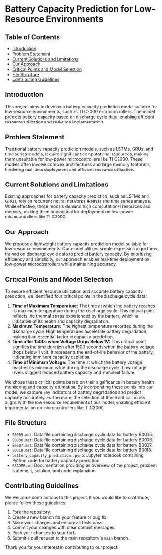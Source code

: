 # Battery Capacity Prediction for Low-Resource Environments

## Table of Contents
- [Introduction](#introduction)
- [Problem Statement](#problem-statement)
- [Current Solutions and Limitations](#current-solutions-and-limitations)
- [Our Approach](#our-approach)
- [Critical Points and Model Selection](#critical-points-and-model-selection)
- [File Structure](#file-structure)
- [Contributing Guidelines](#contributing-guidelines)

## Introduction
This project aims to develop a battery capacity prediction model suitable for low-resource environments, such as TI C2000 microcontrollers. The model predicts battery capacity based on discharge cycle data, enabling efficient resource utilization and real-time implementation.

## Problem Statement
Traditional battery capacity prediction models, such as LSTMs, GRUs, and time series models, require significant computational resources, making them unsuitable for low-power microcontrollers like TI C2000. These models often involve complex architectures and large memory footprints, hindering real-time deployment and efficient resource utilization.

## Current Solutions and Limitations
Existing approaches for battery capacity prediction, such as LSTMs and GRUs, rely on recurrent neural networks (RNNs) and time series analysis. While effective, these models demand high computational resources and memory, making them impractical for deployment on low-power microcontrollers like TI C2000.

## Our Approach
We propose a lightweight battery capacity prediction model suitable for low-resource environments. Our model utilizes simple regression algorithms trained on discharge cycle data to predict battery capacity. By prioritizing efficiency and simplicity, our approach enables real-time deployment on low-power microcontrollers while maintaining accuracy.

## Critical Points and Model Selection
To ensure efficient resource utilization and accurate battery capacity prediction, we identified four critical points in the discharge cycle data:
1. **Time of Maximum Temperature:** The time at which the battery reaches its maximum temperature during the discharge cycle. This critical point reflects the thermal stress experienced by the battery, which is indicative of its health and capacity degradation.
2. **Maximum Temperature:** The highest temperature recorded during the discharge cycle. High temperatures accelerate battery degradation, making it an essential factor in capacity prediction.
3. **Time after 1500s when Voltage Drops Below 1V:** This critical point signifies the time duration after 1500 seconds when the battery voltage drops below 1 volt. It represents the end-of-life behavior of the battery, indicating imminent capacity depletion.
4. **Time of Minimum Voltage:** The time at which the battery voltage reaches its minimum value during the discharge cycle. Low voltage levels suggest reduced battery capacity and imminent failure.

We chose these critical points based on their significance in battery health monitoring and capacity estimation. By incorporating these points into our model, we capture key indicators of battery degradation and predict capacity accurately. Furthermore, the selection of these critical points aligns with the low-resource requirement of our model, enabling efficient implementation on microcontrollers like TI C2000.


## File Structure
- `B0005.mat`: Data file containing discharge cycle data for battery B0005.
- `B0006.mat`: Data file containing discharge cycle data for battery B0006.
- `B0007.mat`: Data file containing discharge cycle data for battery B0007.
- `B0018.mat`: Data file containing discharge cycle data for battery B0018.
- `battery_capacity_prediction.ipynb`: Jupyter notebook containing Python code for battery capacity prediction.
- `README.md`: Documentation providing an overview of the project, problem statement, solution, and code explanation.

## Contributing Guidelines
We welcome contributions to this project. If you would like to contribute, please follow these guidelines:
1. Fork the repository.
2. Create a new branch for your feature or bug fix.
3. Make your changes and ensure all tests pass.
4. Commit your changes with clear commit messages.
5. Push your changes to your fork.
6. Submit a pull request to the main repository's `main` branch.

Thank you for your interest in contributing to our project!

